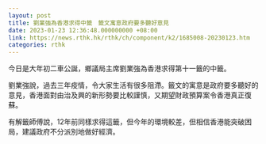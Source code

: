 ```yaml
---
layout: post
title: 劉業強為香港求得中籤　籤文寓意政府要多聽好意見
date: 2023-01-23 12:36:48.000000000 +08:00
link: https://news.rthk.hk/rthk/ch/component/k2/1685008-20230123.htm
categories: rthk
---
```


今日是大年初二車公誕，鄉議局主席劉業強為香港求得第十一籤的中籤。

劉業強說，過去三年疫情，令大家生活有很多阻滯。籤文的寓意是政府要多聽好的意見，香港面對由治及興的新形勢要比較謹慎，又期望財政預算案令香港真正復蘇。

有解籤師傅說，12年前同樣求得這籤，但今年的環境較差，但相信香港能突破困局，建議政府不分派別地做好經濟。
